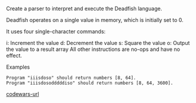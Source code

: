 Create a parser to interpret and execute the Deadfish language.

Deadfish operates on a single value in memory, which is initially set to 0.

It uses four single-character commands:

i: Increment the value
d: Decrement the value
s: Square the value
o: Output the value to a result array
All other instructions are no-ops and have no effect.

Examples
```
Program "iiisdoso" should return numbers [8, 64].
Program "iiisdosodddddiso" should return numbers [8, 64, 3600].
```

[codewars-url](https://www.codewars.com/kata/51e0007c1f9378fa810002a9)